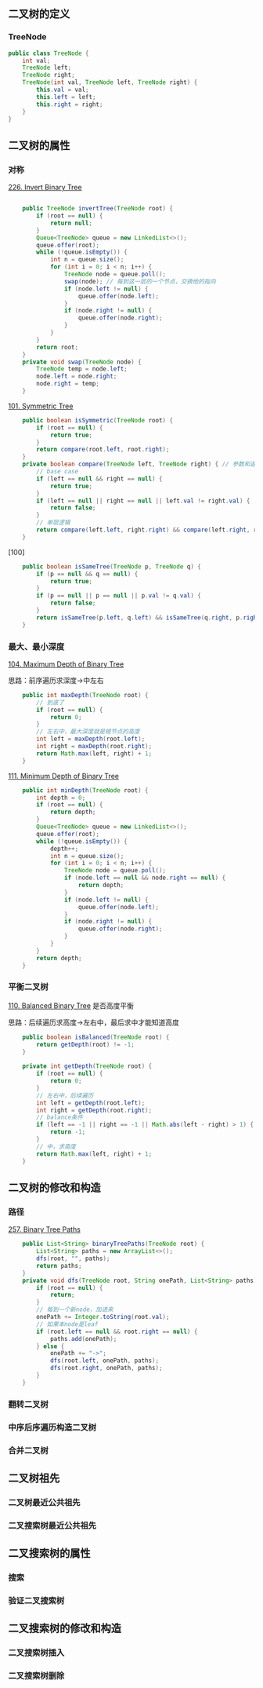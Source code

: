 ## 二叉树的定义
### TreeNode
```Java
public class TreeNode {
    int val;
    TreeNode left;
    TreeNode right;
    TreeNode(int val, TreeNode left, TreeNode right) {
        this.val = val;
        this.left = left;
        this.right = right;
    }
}

```

## 二叉树的属性

### 对称
[226. Invert Binary Tree](https://leetcode.com/problems/invert-binary-tree/)
```Java

    public TreeNode invertTree(TreeNode root) {
        if (root == null) {
            return null;
        }
        Queue<TreeNode> queue = new LinkedList<>();
        queue.offer(root);
        while (!queue.isEmpty()) {
            int n = queue.size();
            for (int i = 0; i < n; i++) {
                TreeNode node = queue.poll();
                swap(node); // 每到这一层的一个节点，交换他的指向
                if (node.left != null) {
                    queue.offer(node.left);
                }
                if (node.right != null) {
                    queue.offer(node.right);
                }
            }
        }
        return root;
    }
    private void swap(TreeNode node) {
        TreeNode temp = node.left;
        node.left = node.right;
        node.right = temp;
    }
```

[101. Symmetric Tree](https://leetcode.com/problems/symmetric-tree/)
```Java
    public boolean isSymmetric(TreeNode root) {
        if (root == null) {
            return true;
        }
        return compare(root.left, root.right);
    }
    private boolean compare(TreeNode left, TreeNode right) { // 参数和返回值
        // base case
        if (left == null && right == null) {
            return true;
        }
        if (left == null || right == null || left.val != right.val) {
            return false;
        }
        // 单层逻辑
        return compare(left.left, right.right) && compare(left.right, right.left);
    }
```

[100]
```Java
    public boolean isSameTree(TreeNode p, TreeNode q) {
        if (p == null && q == null) {
            return true;
        }
        if (p == null || p == null || p.val != q.val) {
            return false;
        }
        return isSameTree(p.left, q.left) && isSameTree(q.right, p.right);
    }

```


### 最大、最小深度
[104. Maximum Depth of Binary Tree](https://leetcode.com/problems/maximum-depth-of-binary-tree/)

思路：前序遍历求深度->中左右
```Java
    public int maxDepth(TreeNode root) {
        // 到底了
        if (root == null) {
            return 0;
        }
        // 左右中，最大深度就是根节点的高度
        int left = maxDepth(root.left);
        int right = maxDepth(root.right);
        return Math.max(left, right) + 1;
    }
```

[111. Minimum Depth of Binary Tree](https://leetcode.com/problems/minimum-depth-of-binary-tree/)
```Java
    public int minDepth(TreeNode root) {
        int depth = 0;
        if (root == null) {
            return depth;
        }
        Queue<TreeNode> queue = new LinkedList<>();
        queue.offer(root);
        while (!queue.isEmpty()) {
            depth++;
            int n = queue.size();
            for (int i = 0; i < n; i++) {
                TreeNode node = queue.poll();
                if (node.left == null && node.right == null) {
                    return depth;
                }
                if (node.left != null) {
                    queue.offer(node.left);
                }
                if (node.right != null) {
                    queue.offer(node.right);
                }
            }
        }
        return depth;
    }
```

### 平衡二叉树
[110. Balanced Binary Tree](https://leetcode.com/problems/balanced-binary-tree/)
是否高度平衡

思路：后续遍历求高度->左右中，最后求中才能知道高度

```Java
    public boolean isBalanced(TreeNode root) {
        return getDepth(root) != -1;
    }
    
    private int getDepth(TreeNode root) {
        if (root == null) {
            return 0;
        }
        // 左右中，后续遍历
        int left = getDepth(root.left);
        int right = getDepth(root.right);
        // balance条件
        if (left == -1 || right == -1 || Math.abs(left - right) > 1) {
            return -1;
        }
        // 中，求高度
        return Math.max(left, right) + 1;
    }

```

## 二叉树的修改和构造

### 路径
[257. Binary Tree Paths](https://leetcode.com/problems/binary-tree-paths/)

```Java
    public List<String> binaryTreePaths(TreeNode root) {
        List<String> paths = new ArrayList<>();
        dfs(root, "", paths);
        return paths;
    }
    private void dfs(TreeNode root, String onePath, List<String> paths) {
        if (root == null) {
            return;
        }
        // 每到一个新node，加进来
        onePath += Integer.toString(root.val);
        // 如果本node是leaf
        if (root.left == null && root.right == null) {
            paths.add(onePath);
        } else {
            onePath += "->";
            dfs(root.left, onePath, paths);
            dfs(root.right, onePath, paths);
        }
    }


```

### 翻转二叉树

### 中序后序遍历构造二叉树

### 合并二叉树

## 二叉树祖先

### 二叉树最近公共祖先

### 二叉搜索树最近公共祖先

## 二叉搜索树的属性

### 搜索

### 验证二叉搜索树

## 二叉搜索树的修改和构造

### 二叉搜索树插入

### 二叉搜索树删除